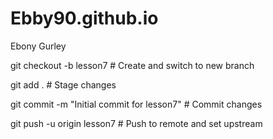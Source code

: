 # Ebby90.github.io
Ebony Gurley

git checkout -b lesson7  # Create and switch to new branch

git add .                # Stage changes

git commit -m "Initial commit for lesson7"  # Commit changes

git push -u origin lesson7  # Push to remote and set upstream

